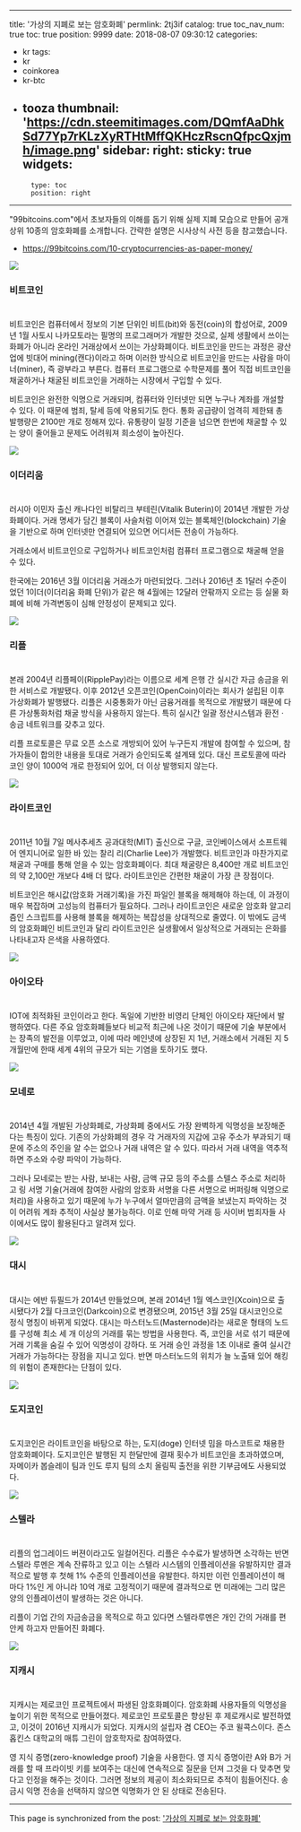 
---
title: '가상의 지폐로 보는 암호화폐'
permlink: 2tj3if
catalog: true
toc_nav_num: true
toc: true
position: 9999
date: 2018-08-07 09:30:12
categories:
- kr
tags:
- kr
- coinkorea
- kr-btc
- tooza
thumbnail: 'https://cdn.steemitimages.com/DQmfAaDhkSd77Yp7rKLzXyRTHtMffQKHczRscnQfpcQxjmh/image.png'
sidebar:
    right:
        sticky: true
widgets:
    -
        type: toc
        position: right
---


"99bitcoins.com"에서 초보자들의 이해를 돕기 위해 실제 지폐 모습으로 만들어 공개 상위 10종의 암호화폐를 소개합니다.  간략한 설명은 시사상식 사전 등을 참고했습니다.

- https://99bitcoins.com/10-cryptocurrencies-as-paper-money/ 

![](https://cdn.steemitimages.com/DQmfAaDhkSd77Yp7rKLzXyRTHtMffQKHczRscnQfpcQxjmh/image.png)
### 비트코인
#
비트코인은 컴퓨터에서 정보의 기본 단위인 비트(bit)와 동전(coin)의 합성어로, 2009년 1월 사토시 나카모토라는 필명의 프로그래머가 개발한 것으로, 실제 생활에서 쓰이는 화폐가 아니라 온라인 거래상에서 쓰이는 가상화폐이다. 비트코인을 만드는 과정은 광산업에 빗대어 mining(캔다)이라고 하며 이러한 방식으로 비트코인을 만드는 사람을 마이너(miner), 즉 광부라고 부른다. 컴퓨터 프로그램으로 수학문제를 풀어 직접 비트코인을 채굴하거나 채굴된 비트코인을 거래하는 시장에서 구입할 수 있다. 

비트코인은 완전한 익명으로 거래되며, 컴퓨터와 인터넷만 되면 누구나 계좌를 개설할 수 있다. 이 때문에 범죄, 탈세 등에 악용되기도 한다. 통화 공급량이 엄격히 제한돼 총 발행량은 2100만 개로 정해져 있다. 유통량이 일정 기준을 넘으면 한번에 채굴할 수 있는 양이 줄어들고 문제도 어려워져 희소성이 높아진다.

![](https://cdn.steemitimages.com/DQmXbLmAHo4gWfZEPzScoWTskpsN3Fipksco1YYKnZx2ZD2/image.png)
### 이더리움
#
러시아 이민자 출신 캐나다인 비탈리크 부테린(Vitalik Buterin)이 2014년 개발한 가상화폐이다. 거래 명세가 담긴 블록이 사슬처럼 이어져 있는 블록체인(blockchain) 기술을 기반으로 하며 인터넷만 연결되어 있으면 어디서든 전송이 가능하다. 

거래소에서 비트코인으로 구입하거나 비트코인처럼 컴퓨터 프로그램으로 채굴해 얻을 수 있다.

한국에는 2016년 3월 이더리움 거래소가 마련되었다. 그러나 2016년 초 1달러 수준이었던 1이더(이더리움 화폐 단위)가 같은 해 4월에는 12달러 안팎까지 오르는 등 실물 화폐에 비해 가격변동이 심해 안정성이 문제되고 있다.

![](https://cdn.steemitimages.com/DQmZPUPoQ5ECuSCxEYs9FdMbbTJatTGn4njirDXBzvkaVzg/image.png)
### 리플
#
본래 2004년 리플페이(RipplePay)라는 이름으로 세계 은행 간 실시간 자금 송금을 위한 서비스로 개발됐다. 이후 2012년 오픈코인(OpenCoin)이라는 회사가 설립된 이후 가상화폐가 발행됐다. 리플은 시중통화가 아닌 금융거래를 목적으로 개발됐기 때문에 다른 가상통화처럼 채굴 방식을 사용하지 않는다. 특히 실시간 일괄 정산시스템과 환전ㆍ송금 네트워크를 갖추고 있다. 
  
리플 프로토콜은 무료 오픈 소스로 개방되어 있어 누구든지 개발에 참여할 수 있으며, 참가자들이 합의한 내용을 토대로 거래가 승인되도록 설계돼 있다. 대신 프로토콜에 따라 코인 양이 1000억 개로 한정되어 있어, 더 이상 발행되지 않는다. 

![](https://cdn.steemitimages.com/DQmXkCUTydVr6CJKmassGjAxWULBPELBPGe8RUnNmwpWCZA/image.png)
### 라이트코인
#
2011년 10월 7일 메사추세츠 공과대학(MIT) 출신으로 구글, 코인베이스에서 소프트웨어 엔지니어로 일한 바 있는 찰리 리(Charlie Lee)가 개발했다. 비트코인과 마찬가지로 채굴과 구매를 통해 얻을 수 있는 암호화폐이다. 최대 채굴량은 8,400만 개로 비트코인의 약 2,100만 개보다 4배 더 많다. 라이트코인은 간편한 채굴이 가장 큰 장점이다.

비트코인은 해시값(암호화 거래기록)을 가진 파일인 블록을 해제해야 하는데, 이 과정이 매우 복잡하며 고성능의 컴퓨터가 필요하다. 그러나 라이트코인은 새로운 암호화 알고리즘인 스크립트를 사용해 블록을 해제하는 복잡성을 상대적으로 줄였다. 이 밖에도 금색의 암호화폐인 비트코인과 달리 라이트코인은 실생활에서 일상적으로 거래되는 은화를 나타내고자 은색을 사용하였다. 

![](https://cdn.steemitimages.com/DQmd5BzGdjnVWdYWZMopD9gWEmYNG2h2qiUHtvBNtQF9rQH/image.png)
### 아이오타
#
IOT에 최적화된 코인이라고 한다. 독일에 기반한 비영리 단체인 아이오타 재단에서 발행하였다.  다른 주요 암호화폐들보다 비교적 최근에 나온 것이기 때문에 기술 부분에서는 장족의 발전을 이루었고, 이에 따라 메인넷에 상장된 지 1년, 거래소에서 거래된 지 5개월만에 한때 세계 4위의 규모가 되는 기염을 토하기도 했다.

![](https://cdn.steemitimages.com/DQmNMTDL6U55RzZKueWYkPAymufoV99GQe5EiwBMMEhGaA3/image.png)
### 모네로
#
2014년 4월 개발된 가상화폐로, 가상화폐 중에서도 가장 완벽하게 익명성을 보장해준다는 특징이 있다. 기존의 가상화폐의 경우 각 거래자의 지갑에 고유 주소가 부과되기 때문에 주소의 주인을 알 수는 없으나 거래 내역은 알 수 있다. 따라서 거래 내역을 역추적하면 주소와 수량 파악이 가능하다. 

그러나 모네로는 받는 사람, 보내는 사람, 금액 규모 등의 주소를 스텔스 주소로 처리하고 링 서명 기술(거래에 참여한 사람의 암호화 서명을 다른 서명으로 버퍼링해 익명으로 처리)을 사용하고 있기 때문에 누가 누구에서 얼마만큼의 금액을 보냈는지 파악하는 것이 어려워 계좌 추적이 사실상 불가능하다. 이로 인해 마약 거래 등 사이버 범죄자들 사이에서도 많이 활용된다고 알려져 있다.

![](https://cdn.steemitimages.com/DQmQ6UX6e4ymDbGhcBa54oTF8vANnfnSLhri8VE1Gnxb1x5/image.png)
### 대시
#
대시는 에반 듀필드가 2014년 만들었으며, 본래 2014년 1월 엑스코인(Xcoin)으로 출시됐다가 2월 다크코인(Darkcoin)으로 변경됐으며, 2015년 3월 25일 대시코인으로 정식 명칭이 바뀌게 되었다. 대시는 마스터노드(Masternode)라는 새로운 형태의 노드를 구성해 최소 세 개 이상의 거래를 묶는 방법을 사용한다. 즉, 코인을 서로 섞기 때문에 거래 기록을 숨길 수 있어 익명성이 강하다. 또 거래 승인 과정을 1초 이내로 줄여 실시간 거래가 가능하다는 장점을 지니고 있다. 반면 마스터노드의 위치가 늘 노출돼 있어 해킹의 위험이 존재한다는 단점이 있다.

![](https://cdn.steemitimages.com/DQmXNPkYeRzSv5FdKfadJjmPzCRTGHk9zNGWwVbz3XtpUyo/image.png)
### 도지코인
#
도지코인은 라이트코인을 바탕으로 하는, 도지(doge) 인터넷 밈을 마스코트로 채용한 암호화폐이다. 도지코인은 발행된 지 한달만에 결재 횟수가 비트코인을 초과하였으며, 자메이카 봅슬레이 팀과 인도 루지 팀의 소치 올림픽 출전을 위한 기부금에도 사용되었다.

![](https://cdn.steemitimages.com/DQmQbVoubjePKFDnEQ9dU3q35wgmGCSb8G3wC2FBu22ABSo/image.png)
### 스텔라
#
리플의 업그레이드 버젼이라고도 일컬어진다.  리플은 수수료가 발생하면 소각하는 반면 스텔라 루멘은 계속 잔류하고 있고 이는 스텔라 시스템의 인플레이션을 유발하지만 결과적으로 발행 후 첫해 1% 수준의 인플레이션을 유발한다. 하지만 이런 인플레이션이 해마다 1%인 게 아니라 10억 개로 고정적이기 때문에 결과적으로 먼 미래에는 그리 많은 양의 인플레이션이 발생하는 것은 아니다.

리플이 기업 간의 자금송금을 목적으로 하고 있다면 스텔라루멘은 개인 간의 거래를 편안케 하고자 만들어진 화폐다.

![](https://cdn.steemitimages.com/DQmedqyubWnbnCLoH2fZ9BnWbdTpXFGJfTfrrTPFjrkSJCa/image.png)
### 지캐시
#
지캐시는 제로코인 프로젝트에서 파생된 암호화폐이다. 암호화폐 사용자들의 익명성을 높이기 위한 목적으로 만들어졌다. 제로코인 프로토콜은 향상된 후 제로캐시로 발전하였고, 이것이 2016년 지캐시가 되었다. 지캐시의 설립자 겸 CEO는 주코 윌콕스이다. 존스 홉킨스 대학교의 매튜 그린이 암호학자로 참여하였다.

영 지식 증명(zero-knowledge proof) 기술을 사용한다. 영 지식 증명이란 A와 B가 거래를 할 때 프라이빗 키를 보여주는 대신에 연속적으로 질문을 던져 그것을 다 맞추면 맞다고 인정을 해주는 것이다. 그러면 정보의 제공이 최소화되므로 추적이 힘들어진다. 송금시 익명 전송을 선택하지 않으면 익명화가 안 된 상태로 전송된다.

- - -

This page is synchronized from the post: ['가상의 지폐로 보는 암호화폐'](https://steemit.com/@pius.pius/2tj3if)
